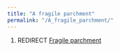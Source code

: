 ```yaml
---
title: "A fragile parchment"
permalink: "/A_fragile_parchment/"
---
```


1.  REDIRECT [Fragile parchment](Fragile_parchment "wikilink")